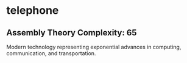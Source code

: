 # telephone

## Assembly Theory Complexity: 65
Modern technology representing exponential advances in computing, communication, and transportation.
